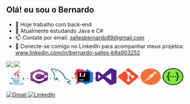 ## Olá! eu sou o Bernardo
- 🔭 Hoje trabalho com back-end
- 🌱 Atualmente estudando Java e C#
- 📫 Contate por email: sallesbernardo89@gmail.com
- 💼 Conecte-se comigo no LinkedIn para acompanhar meus projetos: www.linkedin.com/in/bernardo-salles-b9a903252
<div>
  <a href="https://beacons.ai/devSalles">
    <img height="180em" src="https://github-readme-stats.vercel.app/api?username=devSalles&show_icons=true&theme=dark&include_all_commits=true&count_private=true"/>
    <img height="180em" src="https://github-readme-stats.vercel.app/api/top-langs/?username=devSalles&layout=compact&langs_count=16&theme=dark"/>
</div>
<!-- Adicione um espaço aqui-->
<div style="display: inline_block">
  <img align="center" alt="Salles-Java" height="45" width="55" src="https://raw.githubusercontent.com/devicons/devicon/master/icons/java/java-original.svg">
  <img align="center" alt="Salles-Csharp" height="40" width="55" src="https://raw.githubusercontent.com/devicons/devicon/master/icons/csharp/csharp-original.svg">
  <img align="center" alt="Salles-MySQL" height="45" width="55" src="https://raw.githubusercontent.com/devicons/devicon/master/icons/mysql/mysql-original.svg">
  <img align="center" alt="Salles-IntelliJ" height="45" width="55" src="https://raw.githubusercontent.com/devicons/devicon/master/icons/intellij/intellij-original.svg">
  <img align="center" alt="Salles-VisualStudio" height="45" width="55" src="https://raw.githubusercontent.com/devicons/devicon/master/icons/visualstudio/visualstudio-plain.svg">
  <img align="center" alt="Salles-Git" height="45" width="55" src="https://raw.githubusercontent.com/devicons/devicon/master/icons/git/git-original.svg">
  <img align="center" alt="Salles-Postman" height="45" width="55" src="https://raw.githubusercontent.com/devicons/devicon/master/icons/postman/postman-original.svg">
  <img align="center" alt="Salles-Swagger" height="45" width="55" src="https://raw.githubusercontent.com/devicons/devicon/master/icons/swagger/swagger-original.svg">
</div>



<div><br>
  <!-- Gmail -->
  <a href="mailto:sallesbernardo89@gmail.com" target="_blank">
    <img src="https://img.shields.io/badge/-Gmail-%23333?style=for-the-badge&logo=gmail&logoColor=white" alt="Gmail">
  </a>

  <!-- LinkedIn -->
  <a href="https://www.linkedin.com/in/bernardo-salles-b9a903252" target="_blank">
    <img src="https://img.shields.io/badge/-LinkedIn-%230077B5?style=for-the-badge&logo=linkedin&logoColor=white" alt="LinkedIn">
  </a>
